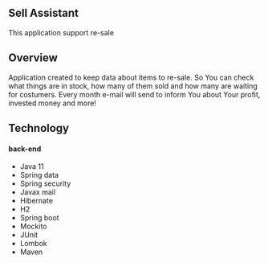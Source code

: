  Sell Assistant
-
This application support re-sale

Overview
-
Application created to keep data about items to re-sale. So You can check what things are in stock,
how many of them sold and how many are waiting
for costumers. Every month e-mail will send to inform You about Your profit, invested money and more!

Technology
-
#### back-end
* Java 11
* Spring data
* Spring security
* Javax mail
* Hibernate
* H2
* Spring boot
* Mockito
* JUnit
* Lombok
* Maven
